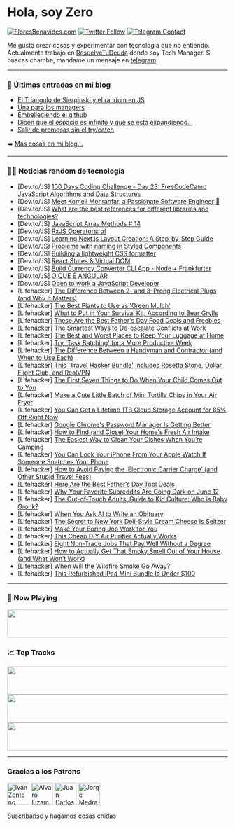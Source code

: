 # Hola, soy Zero

[![FloresBenavides.com](https://img.shields.io/website?down_message=oops&label=MiBlog&style=for-the-badge&up_message=online&url=https%3A%2F%2Ffloresbenavides.com)](https://floresbenavides.com) [![Twitter Follow](https://img.shields.io/twitter/follow/ZeroDragon?color=%231DA1F2&label=Follow&logo=twitter&logoColor=ffffff&style=for-the-badge)](https://twitter.com/zerodragon) [![Telegram Contact](https://img.shields.io/badge/escr%C3%ADbeme-ZeroDragon-%2326A5E4?style=for-the-badge&logo=telegram)](https://t.me/zerodragon)

Me gusta crear cosas y experimentar con tecnología que no entiendo.
Actualmente trabajo en [ResuelveTuDeuda](http://github.com/resuelve) donde soy Tech Manager.
Si buscas chamba, mandame un mensaje en [telegram](https://t.me/zerodragon).

---

### 📕 Últimas entradas en mi blog
<!-- BLOG-POST-LIST:START -->
- [El Triángulo de Sierpinski y el random en JS](https://floresbenavides.com/el-triangulo-de-sierpinski-y-el-random-en-js/)
- [Una para los managers](https://floresbenavides.com/una-para-los-managers/)
- [Embelleciendo el github](https://floresbenavides.com/embelleciendo-el-github/)
- [Dicen que el espacio es infinito y que se está expandiendo…](https://floresbenavides.com/dicen-que-el-espacio-es-infinito-y-que-se-esta-expandiendo/)
- [Salir de promesas sin el try/catch](https://floresbenavides.com/salir-de-promesas-sin-el-try-catch/)
<!-- BLOG-POST-LIST:END -->

➡️ [Más cosas en mi blog...](https://floresbenavides.com)

---

### 👨‍💻 Noticias random de tecnología
<!-- TECH-POSTS:START -->
- [Dev.to/JS] [100 Days Coding Challenge - Day 23: FreeCodeCamp JavaScript Algorithms and Data Structures](https://dev.to/alexmgp7/100-days-coding-challenge-day-23-freecodecamp-javascript-algorithms-and-data-structures-1mb8)
- [Dev.to/JS] [Meet Komeil Mehranfar, a Passionate Software Engineer 👋](https://dev.to/komeilmehranfar/meet-komeil-mehranfar-a-passionate-software-engineer-258f)
- [Dev.to/JS] [What are the best references for different libraries and technologies?](https://dev.to/web-project-school/what-are-the-best-references-for-different-libraries-and-technologies-1nbh)
- [Dev.to/JS] [JavaScript Array Methods # 14](https://dev.to/sksage/javascript-array-methods-14-58id)
- [Dev.to/JS] [RxJS Operators: of](https://dev.to/drownedintech/rxjs-operators-of-4hl5)
- [Dev.to/JS] [Learning Next.js Layout Creation: A Step-by-Step Guide](https://dev.to/lordsage/learning-nextjs-layout-creation-a-step-by-step-guide-579m)
- [Dev.to/JS] [Problems with naming in Styled Components](https://dev.to/pnewsam/problems-with-naming-in-styled-components-4a8o)
- [Dev.to/JS] [Building a lightweight CSS formatter](https://dev.to/bartveneman/building-a-lightweight-css-formatter-m3p)
- [Dev.to/JS] [React States &amp; Virtual DOM](https://dev.to/cyborglaksh/react-states-virtual-dom-28j1)
- [Dev.to/JS] [Build Currency Converter CLI App - Node + Frankfurter](https://dev.to/bekbrace/building-a-currency-converter-cli-app-a-step-by-step-guide-3hko)
- [Dev.to/JS] [O QUE É ANGULAR](https://dev.to/danielcamucatto/o-que-e-angular-2agd)
- [Dev.to/JS] [Open to work a JavaScript Developer](https://dev.to/abdurahmonqobiljonov/open-to-work-a-javascript-developer-13cj)
- [Lifehacker] [The Difference Between 2- and 3-Prong Electrical Plugs &lpar;and Why It Matters&rpar;](https://lifehacker.com/the-difference-between-2-and-3-prong-electrical-plugs-1850523488)
- [Lifehacker] [The Best Plants to Use as &#39;Green Mulch&#39;](https://lifehacker.com/the-best-plants-to-use-as-green-mulch-1850523468)
- [Lifehacker] [What to Put in Your Survival Kit, According to Bear Grylls](https://lifehacker.com/what-to-put-in-your-survival-kit-according-to-bear-gry-1850523514)
- [Lifehacker] [These Are the Best Father&#39;s Day Food Deals and Freebies](https://lifehacker.com/these-are-the-best-fathers-day-food-deals-and-freebies-1850523613)
- [Lifehacker] [The Smartest Ways to De-escalate Conflicts at Work](https://lifehacker.com/the-smartest-ways-to-de-escalate-conflicts-at-work-1850523609)
- [Lifehacker] [The Best and Worst Places to Keep Your Luggage at Home](https://lifehacker.com/the-best-and-worst-places-to-keep-your-luggage-at-home-1850523598)
- [Lifehacker] [Try &#39;Task Batching&#39; for a More Productive Week](https://lifehacker.com/try-task-batching-for-a-more-productive-week-1850523035)
- [Lifehacker] [The Difference Between a Handyman and Contractor &lpar;and When to Use Each&rpar;](https://lifehacker.com/the-difference-between-a-handyman-and-contractor-and-w-1850523149)
- [Lifehacker] [This &#39;Travel Hacker Bundle&#39; Includes Rosetta Stone, Dollar Flight Club, and RealVPN](https://lifehacker.com/this-travel-hacker-bundle-includes-rosetta-stone-dolla-1850509006)
- [Lifehacker] [The First Seven Things to Do When Your Child Comes Out to You](https://lifehacker.com/the-first-seven-things-to-do-when-your-child-comes-out-1850523634)
- [Lifehacker] [Make a Cute Little Batch of Mini Tortilla Chips in Your Air Fryer](https://lifehacker.com/make-a-cute-little-batch-of-mini-tortilla-chips-in-your-1850523607)
- [Lifehacker] [You Can Get a Lifetime 1TB Cloud Storage Account for 85% Off Right Now](https://lifehacker.com/you-can-get-a-lifetime-1tb-cloud-storage-account-for-85-1850509001)
- [Lifehacker] [Google Chrome&#39;s Password Manager Is Getting Better](https://lifehacker.com/google-chromes-password-manager-is-getting-better-1850523135)
- [Lifehacker] [How to Find &lpar;and Close&rpar; Your Home&#39;s Fresh Air Intake](https://lifehacker.com/how-to-find-and-close-your-homes-fresh-air-intake-1850523329)
- [Lifehacker] [The Easiest Way to Clean Your Dishes When You’re Camping](https://lifehacker.com/the-easiest-way-to-clean-your-dishes-when-you-re-campin-1850522778)
- [Lifehacker] [You Can Lock Your iPhone From Your Apple Watch If Someone Snatches Your Phone](https://lifehacker.com/you-can-lock-your-iphone-from-your-apple-watch-if-someo-1850522141)
- [Lifehacker] [How to Avoid Paying the ‘Electronic Carrier Charge’ &lpar;and Other Stupid Travel Fees&rpar;](https://lifehacker.com/how-to-avoid-paying-the-electronic-carrier-charge-an-1850521008)
- [Lifehacker] [Here Are the Best Father’s Day Tool Deals](https://lifehacker.com/here-are-the-best-father-s-day-tool-deals-1850521969)
- [Lifehacker] [Why Your Favorite Subreddits Are Going Dark on June 12](https://lifehacker.com/why-your-favorite-subreddits-are-going-dark-on-june-12-1850521188)
- [Lifehacker] [The Out-of-Touch Adults’ Guide to Kid Culture: Who is Baby Gronk?](https://lifehacker.com/the-out-of-touch-adults-guide-to-kid-culture-who-is-b-1850521502)
- [Lifehacker] [When You Ask AI to Write an Obituary](https://lifehacker.com/when-you-ask-ai-to-write-an-obituary-1850502065)
- [Lifehacker] [The Secret to New York Deli-Style Cream Cheese Is Seltzer](https://lifehacker.com/the-secret-to-new-york-deli-style-cream-cheese-is-seltz-1850520367)
- [Lifehacker] [Make Your Boring Job Work for You](https://lifehacker.com/make-your-bullshit-job-work-for-you-1850510043)
- [Lifehacker] [This Cheap DIY Air Purifier Actually Works](https://lifehacker.com/this-cheap-diy-air-purifier-actually-works-1850520488)
- [Lifehacker] [Eight Non-Trade Jobs That Pay Well Without a Degree](https://lifehacker.com/eight-non-trade-jobs-that-pay-well-without-a-degree-1850520797)
- [Lifehacker] [How to Actually Get That Smoky Smell Out of Your House &lpar;and What Won’t Work&rpar;](https://lifehacker.com/how-to-actually-get-that-smoky-smell-out-of-your-house-1850520711)
- [Lifehacker] [When Will the Wildfire Smoke Go Away?](https://lifehacker.com/when-will-the-wildfire-smoke-go-away-1850520583)
- [Lifehacker] [This Refurbished iPad Mini Bundle Is Under $100](https://lifehacker.com/this-refurbished-ipad-mini-bundle-is-under-100-1850509000)<!-- TECH-POSTS:END -->

---

### 🎵 Now Playing
<a href="https://spotify-now-playing-dun.vercel.app/now-playing?open"><img src="https://spotify-now-playing-dun.vercel.app/now-playing" width="540" height="64"></a>

### 📈 Top Tracks
<a href="https://spotify-now-playing-dun.vercel.app/top-tracks?i=1&open"><img src="https://spotify-now-playing-dun.vercel.app/top-tracks?i=1" width="540" height="64"></a>
<a href="https://spotify-now-playing-dun.vercel.app/top-tracks?i=2&open"><img src="https://spotify-now-playing-dun.vercel.app/top-tracks?i=2" width="540" height="64"></a>
<a href="https://spotify-now-playing-dun.vercel.app/top-tracks?i=3&open"><img src="https://spotify-now-playing-dun.vercel.app/top-tracks?i=3" width="540" height="64"></a>

---

### Gracias a los Patrons
[<img src="https://avatars.githubusercontent.com/u/243380?v=4" alt="Iván Zenteno" width="50px">](https://github.com/k001) [<img src="https://avatars.githubusercontent.com/u/19955639?v=4" alt="Álvaro Lizama" width="50px">](https://github.com/alvarolizama) [<img src="https://avatars.githubusercontent.com/u/2718753?v=4" alt="Juan Carlos Ruiz" width="50px">](https://github.com/JuanCrg90) [<img src="https://avatars.githubusercontent.com/u/37025?v=4" alt="Jorge Medrano" width="50px">](https://github.com/h1pp1e) 

[Suscríbanse](https://www.patreon.com/zerodragon) y hagámos cosas chidas
